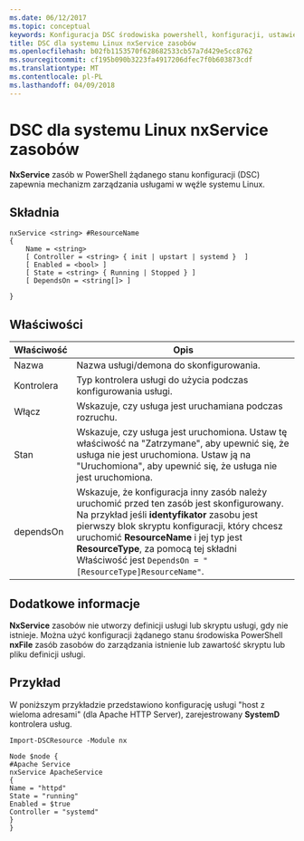 ```yaml
---
ms.date: 06/12/2017
ms.topic: conceptual
keywords: Konfiguracja DSC środowiska powershell, konfiguracji, ustawienia
title: DSC dla systemu Linux nxService zasobów
ms.openlocfilehash: b02fb1153570f628682533cb57a7d429e5cc8762
ms.sourcegitcommit: cf195b090b3223fa4917206dfec7f0b603873cdf
ms.translationtype: MT
ms.contentlocale: pl-PL
ms.lasthandoff: 04/09/2018
---
```

# <a name="dsc-for-linux-nxservice-resource"></a>DSC dla systemu Linux nxService zasobów

**NxService** zasób w PowerShell żądanego stanu konfiguracji (DSC) zapewnia mechanizm zarządzania usługami w węźle systemu Linux.

## <a name="syntax"></a>Składnia

```
nxService <string> #ResourceName
{
    Name = <string>
    [ Controller = <string> { init | upstart | systemd }  ]
    [ Enabled = <bool> ]
    [ State = <string> { Running | Stopped } ]
    [ DependsOn = <string[]> ]

}
```

## <a name="properties"></a>Właściwości
|  Właściwość |  Opis |
|---|---|
| Nazwa| Nazwa usługi/demona do skonfigurowania.|
| Kontrolera| Typ kontrolera usługi do użycia podczas konfigurowania usługi.|
| Włącz| Wskazuje, czy usługa jest uruchamiana podczas rozruchu.|
| Stan| Wskazuje, czy usługa jest uruchomiona. Ustaw tę właściwość na "Zatrzymane", aby upewnić się, że usługa nie jest uruchomiona. Ustaw ją na "Uruchomiona", aby upewnić się, że usługa nie jest uruchomiona.|
| dependsOn | Wskazuje, że konfiguracja inny zasób należy uruchomić przed ten zasób jest skonfigurowany. Na przykład jeśli **identyfikator** zasobu jest pierwszy blok skryptu konfiguracji, który chcesz uruchomić **ResourceName** i jej typ jest **ResourceType**, za pomocą tej składni Właściwość jest `DependsOn = "[ResourceType]ResourceName"`.|


## <a name="additional-information"></a>Dodatkowe informacje

**NxService** zasobów nie utworzy definicji usługi lub skryptu usługi, gdy nie istnieje. Można użyć konfiguracji żądanego stanu środowiska PowerShell **nxFile** zasób zasobów do zarządzania istnienie lub zawartość skryptu lub pliku definicji usługi.

## <a name="example"></a>Przykład

W poniższym przykładzie przedstawiono konfigurację usługi "host z wieloma adresami" (dla Apache HTTP Server), zarejestrowany **SystemD** kontrolera usług.

```
Import-DSCResource -Module nx

Node $node {
#Apache Service
nxService ApacheService
{
Name = "httpd"
State = "running"
Enabled = $true
Controller = "systemd"
}
}
```